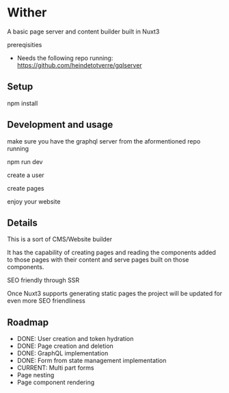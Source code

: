 # Wither

A basic page server and content builder built in Nuxt3

prereqisities

- Needs the following repo running: https://github.com/heindetotverre/gqlserver

## Setup

npm install

## Development and usage

make sure you have the graphql server from the aformentioned repo running

npm run dev

create a user

create pages

enjoy your website

## Details

This is a sort of CMS/Website builder

It has the capability of creating pages and reading the components added to those pages with their content and serve pages built on those components.

SEO friendly through SSR

Once Nuxt3 supports generating static pages the project will be updated for even more SEO friendliness

## Roadmap

- DONE: User creation and token hydration
- DONE: Page creation and deletion
- DONE: GraphQL implementation
- DONE: Form from state management implementation
- CURRENT: Multi part forms
- Page nesting
- Page component rendering
